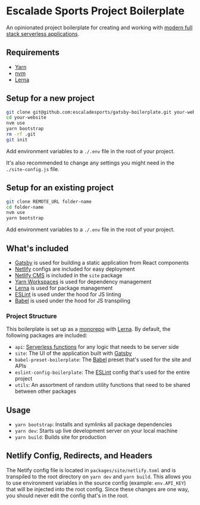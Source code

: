 # Escalade Sports Project Boilerplate

An opinionated project boilerplate for creating and working with [modern full stack serverless applications](https://jamstack.org/).

## Requirements

- [Yarn](https://yarnpkg.com/)
- [nvm](https://github.com/creationix/nvm)
- [Lerna](https://lerna.js.org/)

## Setup for a new project

```bash
git clone git@github.com:escaladesports/gatsby-boilerplate.git your-website
cd your-website
nvm use
yarn bootstrap
rm -rf .git
git init
```

Add environment variables to a `./.env` file in the root of your project.

It's also recommended to change any settings you might need in the `./site-config.js` file.

## Setup for an existing project

```bash
git clone REMOTE_URL folder-name
cd folder-name
nvm use
yarn bootstrap
```

Add environment variables to a `./.env` file in the root of your project.

## What's included

- [Gatsby](https://www.gatsbyjs.org/docs/) is used for building a static application from React components
- [Netlify](https://www.netlify.com/docs/) configs are included for easy deployment
- [Netlify CMS](https://www.netlifycms.org/docs/intro/) is included in the `site` package
- [Yarn Workspaces](https://yarnpkg.com/lang/en/docs/workspaces/) is used for dependency management
- [Lerna](https://lerna.js.org/) is used for package management
- [ESLint](https://eslint.org/docs/user-guide/) is used under the hood for JS linting
- [Babel](https://babeljs.io/docs/en/) is used under the hood for JS transpiling

### Project Structure

This boilerplate is set up as a [monorepo](https://github.com/babel/babel/blob/master/doc/design/monorepo.md) with [Lerna](https://github.com/lerna/lerna). By default, the following packages are included:

- `api`: [Serverless functions](https://www.netlify.com/docs/functions/) for any logic that needs to be server side
- `site`: The UI of the application built with [Gatsby](https://www.gatsbyjs.org/)
- `babel-preset-boilerplate`: The [Babel](https://babeljs.io/) preset that's used for the site and APIs
- `eslint-config-boilerplate`: The [ESLint](https://eslint.org/) config that's used for the entire project
- `utils`: An assortment of random utility functions that need to be shared between other packages

## Usage

- `yarn bootstrap`: Installs and symlinks all package dependencies
- `yarn dev`: Starts up live development server on your local machine
- `yarn build`: Builds site for production

## Netlify Config, Redirects, and Headers

The Netify config file is located in `packages/site/netlify.toml` and is transpiled to the root directory on `yarn dev` and `yarn build`. This allows you to use environment variables in the source config (example: `env.API_KEY`) that will be injected into the root config. Since these changes are one way, you should never edit the config that's in the root.